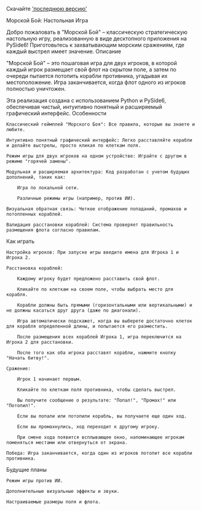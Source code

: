 Скачайте ['последнюю версию'](https://github.com/HAJEMET-chan/battleships/releases/tag/v2.0.0)

Морской Бой: Настольная Игра

Добро пожаловать в "Морской Бой" – классическую стратегическую настольную игру, реализованную в виде десктопного приложения на PySide6! Приготовьтесь к захватывающим морским сражениям, где каждый выстрел имеет значение.
Описание

"Морской Бой" – это пошаговая игра для двух игроков, в которой каждый игрок размещает свой флот на скрытом поле, а затем по очереди пытается потопить корабли противника, угадывая их местоположение. Игра заканчивается, когда флот одного из игроков полностью уничтожен.

Эта реализация создана с использованием Python и PySide6, обеспечивая чистый, интуитивно понятный и расширяемый графический интерфейс.
Особенности

    Классический геймплей "Морского Боя": Все правила, которые вы знаете и любите.

    Интуитивно понятный графический интерфейс: Легко расставляйте корабли и делайте выстрелы, просто кликая по клеткам поля.

    Режим игры для двух игроков на одном устройстве: Играйте с другом в режиме "горячей замены".

    Модульная и расширяемая архитектура: Код разработан с учетом будущих дополнений, таких как:

        Игра по локальной сети.

        Различные режимы игры (например, против ИИ).

    Визуальная обратная связь: Четкое отображение попаданий, промахов и потопленных кораблей.

    Валидация расстановки кораблей: Система проверяет правильность размещения флота согласно правилам.

Как играть

    Настройка игроков: При запуске игры введите имена для Игрока 1 и Игрока 2.

    Расстановка кораблей:

        Каждому игроку будет предложено расставить свой флот.

        Кликайте по клеткам на своем поле, чтобы выбрать место для корабля.

        Корабли должны быть прямыми (горизонтальными или вертикальными) и не должны касаться друг друга (даже по диагонали).

        Игра автоматически подскажет, когда вы выберете достаточно клеток для корабля определенной длины, и попытается его разместить.

        После размещения всех кораблей Игрока 1, игра переключится на Игрока 2 для расстановки.

        После того как оба игрока расставят корабли, нажмите кнопку "Начать битву!".

    Сражение:

        Игрок 1 начинает первым.

        Кликайте по клеткам поля противника, чтобы сделать выстрел.

        Вы получите сообщение о результате: "Попал!", "Промах!" или "Потопил!".

        Если вы попали или потопили корабль, вы получаете еще один ход.

        Если вы промахнулись, ход переходит к другому игроку.

        При смене хода появится всплывающее окно, напоминающее игрокам поменяться местами или отвернуться от экрана.

    Победа: Игра заканчивается, когда один из игроков потопит все корабли противника.

Будущие планы

    Режим игры против ИИ.

    Дополнительные визуальные эффекты и звуки.

    Настраиваемые размеры поля и флота.